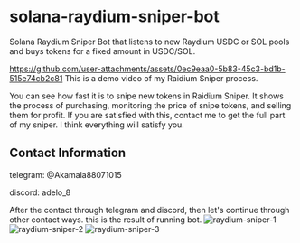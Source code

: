 # solana-raydium-sniper-bot
Solana Raydium Sniper Bot that listens to new Raydium USDC or SOL pools and buys tokens for a fixed amount in USDC/SOL.

https://github.com/user-attachments/assets/0ec9eaa0-5b83-45c3-bd1b-515e74cb2c81
This is a demo video of my Raidium Sniper process.

You can see how fast it is to snipe new tokens in Raidium Sniper.
It shows the process of purchasing, monitoring the price of snipe tokens, and selling them for profit.
If you are satisfied with this, contact me to get the full part of my sniper.
I think everything will satisfy you.
## Contact Information

telegram: @Akamala88071015

discord:  adelo_8

After the contact through telegram and discord, then let's continue through other contact ways.
this is the result of running bot.
![raydium-sniper-1](https://github.com/user-attachments/assets/4adfddc4-66af-4d4e-a5b2-bb4a4b721a87)
![raydium-sniper-2](https://github.com/user-attachments/assets/38d300e3-806a-437d-8d0d-d1d0df477b8e)
![raydium-sniper-3](https://github.com/user-attachments/assets/c87b7825-8c60-46cc-899a-0652abc5f0a8)

